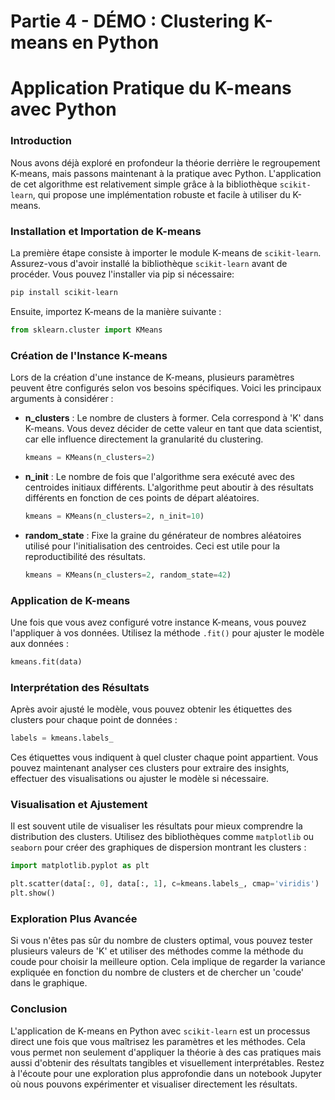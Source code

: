 # Partie 4 - DÉMO : Clustering K-means en Python

# Application Pratique du K-means avec Python

### Introduction
Nous avons déjà exploré en profondeur la théorie derrière le regroupement K-means, mais passons maintenant à la pratique avec Python. L'application de cet algorithme est relativement simple grâce à la bibliothèque `scikit-learn`, qui propose une implémentation robuste et facile à utiliser du K-means.

### Installation et Importation de K-means
La première étape consiste à importer le module K-means de `scikit-learn`. Assurez-vous d'avoir installé la bibliothèque `scikit-learn` avant de procéder. Vous pouvez l'installer via pip si nécessaire:

```bash
pip install scikit-learn
```

Ensuite, importez K-means de la manière suivante :

```python
from sklearn.cluster import KMeans
```

### Création de l'Instance K-means
Lors de la création d'une instance de K-means, plusieurs paramètres peuvent être configurés selon vos besoins spécifiques. Voici les principaux arguments à considérer :

- **n_clusters** : Le nombre de clusters à former. Cela correspond à 'K' dans K-means. Vous devez décider de cette valeur en tant que data scientist, car elle influence directement la granularité du clustering.

  ```python
  kmeans = KMeans(n_clusters=2)
  ```

- **n_init** : Le nombre de fois que l'algorithme sera exécuté avec des centroides initiaux différents. L'algorithme peut aboutir à des résultats différents en fonction de ces points de départ aléatoires.

  ```python
  kmeans = KMeans(n_clusters=2, n_init=10)
  ```

- **random_state** : Fixe la graine du générateur de nombres aléatoires utilisé pour l'initialisation des centroides. Ceci est utile pour la reproductibilité des résultats.

  ```python
  kmeans = KMeans(n_clusters=2, random_state=42)
  ```

### Application de K-means
Une fois que vous avez configuré votre instance K-means, vous pouvez l'appliquer à vos données. Utilisez la méthode `.fit()` pour ajuster le modèle aux données :

```python
kmeans.fit(data)
```

### Interprétation des Résultats
Après avoir ajusté le modèle, vous pouvez obtenir les étiquettes des clusters pour chaque point de données :

```python
labels = kmeans.labels_
```

Ces étiquettes vous indiquent à quel cluster chaque point appartient. Vous pouvez maintenant analyser ces clusters pour extraire des insights, effectuer des visualisations ou ajuster le modèle si nécessaire.

### Visualisation et Ajustement
Il est souvent utile de visualiser les résultats pour mieux comprendre la distribution des clusters. Utilisez des bibliothèques comme `matplotlib` ou `seaborn` pour créer des graphiques de dispersion montrant les clusters :

```python
import matplotlib.pyplot as plt

plt.scatter(data[:, 0], data[:, 1], c=kmeans.labels_, cmap='viridis')
plt.show()
```

### Exploration Plus Avancée
Si vous n'êtes pas sûr du nombre de clusters optimal, vous pouvez tester plusieurs valeurs de 'K' et utiliser des méthodes comme la méthode du coude pour choisir la meilleure option. Cela implique de regarder la variance expliquée en fonction du nombre de clusters et de chercher un 'coude' dans le graphique.

### Conclusion
L'application de K-means en Python avec `scikit-learn` est un processus direct une fois que vous maîtrisez les paramètres et les méthodes. Cela vous permet non seulement d'appliquer la théorie à des cas pratiques mais aussi d'obtenir des résultats tangibles et visuellement interprétables. Restez à l'écoute pour une exploration plus approfondie dans un notebook Jupyter où nous pouvons expérimenter et visualiser directement les résultats.
